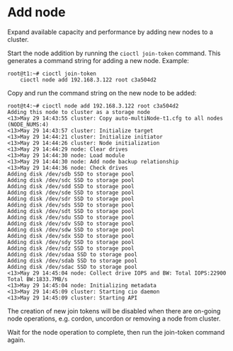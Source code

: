# Add node

Expand available capacity and performance by adding new nodes to a cluster. 

Start the node addition by running the `cioctl join-token` command. This generates a command string for adding a new node. Example:
```
root@t1:~# cioctl join-token
    cioctl node add 192.168.3.122 root c3a504d2
```

Copy and run the command string on the new node to be added: 
```
root@t4:~# cioctl node add 192.168.3.122 root c3a504d2
Adding this node to cluster as a storage node
<13>May 29 14:43:55 cluster: Copy auto-multiNode-t1.cfg to all nodes (NODE_NUMS:4)
<13>May 29 14:43:57 cluster: Initialize target
<13>May 29 14:44:21 cluster: Initialize initiator
<13>May 29 14:44:26 cluster: Node initialization
<13>May 29 14:44:29 node: Clear drives
<13>May 29 14:44:30 node: Load module
<13>May 29 14:44:30 node: Add node backup relationship
<13>May 29 14:44:36 node: Check drives
Adding disk /dev/sdb SSD to storage pool
Adding disk /dev/sdc SSD to storage pool
Adding disk /dev/sdd SSD to storage pool
Adding disk /dev/sde SSD to storage pool
Adding disk /dev/sdr SSD to storage pool
Adding disk /dev/sds SSD to storage pool
Adding disk /dev/sdt SSD to storage pool
Adding disk /dev/sdu SSD to storage pool
Adding disk /dev/sdv SSD to storage pool
Adding disk /dev/sdw SSD to storage pool
Adding disk /dev/sdx SSD to storage pool
Adding disk /dev/sdy SSD to storage pool
Adding disk /dev/sdz SSD to storage pool
Adding disk /dev/sdaa SSD to storage pool
Adding disk /dev/sdab SSD to storage pool
Adding disk /dev/sdac SSD to storage pool
<13>May 29 14:45:04 node: Collect drive IOPS and BW: Total IOPS:22900  Total BW:1833.7MB/s
<13>May 29 14:45:04 node: Initializing metadata
<13>May 29 14:45:09 cluster: Starting cio daemon
<13>May 29 14:45:09 cluster: Starting API
```

The creation of new join tokens will be disabled when there are on-going node operations, e.g. cordon, uncordon or removing a node from cluster. 

Wait for the node operation to complete, then run the join-token command again.



